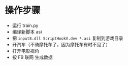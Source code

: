 # 操作步骤
- 运行 train.py
- 编译新脚本 asi
- 把 `input8.dll ScriptHookV.dev *.asi` 复制到游戏目录
- 开汽车（不骑摩托车了，因为摩托车有时不见了）
- 打开电影视角
- 按 F9 联网 生成数据